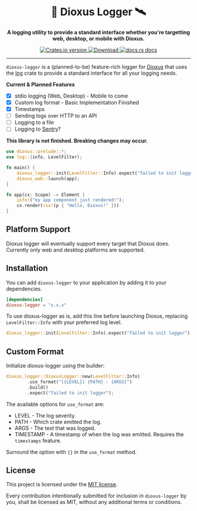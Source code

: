<div align="center">
  <h1>📡 Dioxus Logger 🛰️</h1>
  <p><strong>A logging utility to provide a standard interface whether you're targetting web, desktop, or mobile with Dioxus.</strong></p>
</div>

<div align="center">
  <!-- Crates version -->
  <a href="https://crates.io/crates/dioxus-logger">
    <img src="https://img.shields.io/crates/v/dioxus-logger.svg?style=flat-square"
    alt="Crates.io version" />
  </a>
  <!-- Downloads -->
  <a href="https://crates.io/crates/dioxus-logger">
    <img src="https://img.shields.io/crates/d/dioxus-logger.svg?style=flat-square"
      alt="Download" />
  </a>
  <!-- docs -->
  <a href="https://docs.rs/dioxus-logger">
    <img src="https://img.shields.io/badge/docs-latest-blue.svg?style=flat-square"
      alt="docs.rs docs" />
  </a>
</div>

-----

`dioxus-logger` is a (planned-to-be) feature-rich logger for [Dioxus](https://dioxuslabs.com/) that uses the [log](https://crates.io/crates/log) crate to provide a standard interface for all your logging needs.

**Current & Planned Features**
- [x] stdio logging (Web, Desktop) - Mobile to come
- [x] Custom log format - Basic Implementation Finished
- [x] Timestamps 
- [ ] Sending logs over HTTP to an API
- [ ] Logging to a file
- [ ] Logging to [Sentry](https://sentry.io/)?

**This library is not finished. Breaking changes may occur.**
```rust
use dioxus::prelude::*;
use log::{info, LevelFilter};

fn main() {
    dioxus_logger::init(LevelFilter::Info).expect("failed to init logger");
    dioxus_web::launch(app);
}

fn app(cx: Scope) -> Element {
    info!("my app component just rendered!");
    cx.render(rsx!(p { "Hello, Dioxus!" }))
}
```

## Platform Support
Dioxus logger will eventually support every target that Dioxus does. Currently only web and desktop platforms are supported.

## Installation
You can add `dioxus-logger` to your application by adding it to your dependencies.
```toml
[dependencies]
dioxus-logger = "x.x.x"
```

To use dioxus-logger as is, add this line before launching Dioxus, replacing ``LevelFilter::Info`` with your preferred log level.
```rs
dioxus_logger::init(LevelFilter::Info).expect("failed to init logger");
```

## Custom Format
Initialize dioxus-logger using the builder:
```rs
dioxus_logger::DioxusLogger::new(LevelFilter::Info)
        .use_format("[{LEVEL}] {PATH} - {ARGS}")
        .build()
        .expect("failed to init logger");
```
The available options for ``use_format`` are:
- LEVEL - The log severity.
- PATH - Which crate emitted the log.
- ARGS - The text that was logged.
- TIMESTAMP - A timestamp of when the log was emitted. Requires the ``timestamps`` feature.

Surround the option with ``{}`` in the ``use_format`` method.

## License
This project is licensed under the [MIT license].

[mit license]: ./LICENSE

Every contribution intentionally submitted
for inclusion in `dioxus-logger` by you, shall be licensed as MIT, without any additional
terms or conditions.

